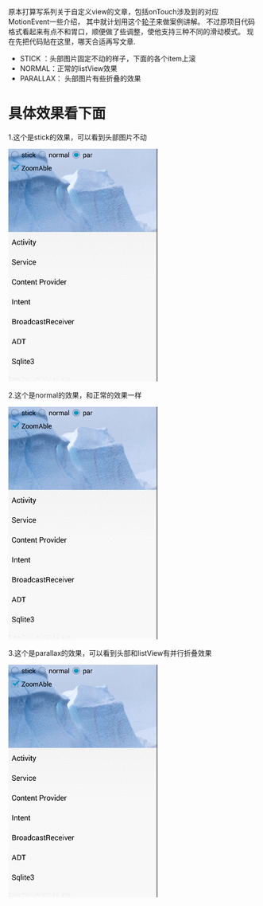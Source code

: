 原本打算写系列关于自定义view的文章，包括onTouch涉及到的对应MotionEvent一些介绍，
其中就计划用这个[轮子](https://github.com/matrixxun/PullToZoomInListView)来做案例讲解。
不过原项目代码格式看起来有点不和胃口，顺便做了些调整，使他支持三种不同的滑动模式。
现在先把代码贴在这里，哪天合适再写文章.

- STICK ：头部图片固定不动的样子，下面的各个item上滚
- NORMAL：正常的listView效果
- PARALLAX： 头部图片有些折叠的效果


# 具体效果看下面

1.这个是stick的效果，可以看到头部图片不动

![](art/stick.gif)


2.这个是normal的效果，和正常的效果一样


![](art/normal.gif)


3.这个是parallax的效果，可以看到头部和listView有并行折叠效果


![](art/parallax.gif)
